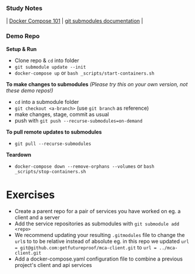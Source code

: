 ### Study Notes
| [Docker Compose 101](https://github.com/getfutureproof/fp_guides_wiki/wiki/Docker-Compose-101) | [git submodules documentation](https://git-scm.com/book/en/v2/Git-Tools-Submodules) |

### Demo Repo
**Setup & Run**
- Clone repo & `cd` into folder
- `git submodule update --init`
- `docker-compose up` or `bash _scripts/start-containers.sh`

**To make changes to submodules** *(Please try this on your own version, not these demo repos!)*
- `cd` into a submodule folder
- `git checkout <a-branch>` (use `git branch` as reference)
- make changes, stage, commit as usual
- push with `git push --recurse-submodules=on-demand`

**To pull remote updates to submodules**
- `git pull --recurse-submodules`

**Teardown**
- `docker-compose down --remove-orphans --volumes` or `bash _scripts/stop-containers.sh`

# Exercises
- Create a parent repo for a pair of services you have worked on eg. a client and a server
- Add the service repositories as submodules with `git submodule add <repo>`
- We recommend updating your resulting `.gitmodules` file to change the `url`s to to be relative instead of absolute eg. in this repo we updated `url = git@github.com:getfutureproof/mca-client.git` to `url = ../mca-client.git`
- Add a docker-compose.yaml configuration file to combine a previous project's client and api services
